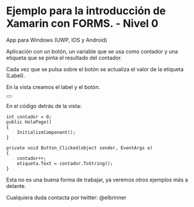 # Ejemplo para la introducción de Xamarin con FORMS. - Nivel 0

App para Windows (UWP, IOS y Android)

Aplicación con un botón, un variable que se usa como contador y una etiqueta que se pinta el resultado del contador.

Cada vez que se pulsa sobre el botón se actualiza el valor de la etiqueta (Label).

En la vista creamos el label y el botón.

  <StackLayout Padding="10"  HorizontalOptions="CenterAndExpand">
      <Label Text="0" FontSize="60" Margin="20" x:Name="etiqueta" TextColor="Green"/>
      <Button Clicked="Button_Clicked" Text="Contar"></Button>
    </StackLayout>
	

En el código detrás de la vista:
	
	int contador = 0;
	public HolaPage()
	{
		InitializeComponent();
	}

	private void Button_Clicked(object sender, EventArgs e)
	{
		contador++;
		etiqueta.Text = contador.ToString();
	}
	
	
Esta no es una buena forma de trabajar, ya veremos otros ejemplos más a delante.

Cualquiera duda contacta por twitter: @elbrinner

